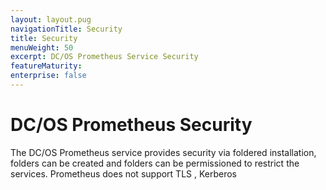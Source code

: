 ```yaml
---
layout: layout.pug
navigationTitle: Security
title: Security
menuWeight: 50
excerpt: DC/OS Prometheus Service Security
featureMaturity:
enterprise: false
---
```


# DC/OS Prometheus Security

The DC/OS Prometheus service provides security via foldered installation, folders can be created and folders can be permissioned to restrict the services.
Prometheus does not support TLS , Kerberos

